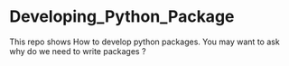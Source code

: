 # Developing_Python_Package
This repo shows How to develop python packages. You may want to ask why do we need to write packages ?


